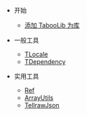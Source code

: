 * 开始
  + [添加 TabooLib 为库](start.md)

* 一般工具
  + [TLocale](tlocale.md)
  + [TDependency](dependency.md)
  
* 实用工具
  + [Ref](ref.md)
  + [ArrayUtils](arrayutils.md)
  + [TellrawJson](tellrawjson.md)
